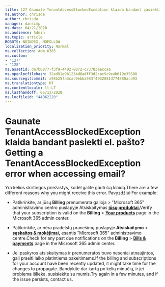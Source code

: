 ```yaml
---
title: 127 Gaunate TenantAccessBlockedException klaida bandant pasiekti el. pašto?
ms.author: chrisda
author: chrisda
manager: dansimp
ms.date: 04/21/2020
ms.audience: Admin
ms.topic: article
ROBOTS: NOINDEX, NOFOLLOW
localization_priority: Normal
ms.collection: Adm_O365
ms.custom:
- "127"
- "128"
ms.assetid: de7b6877-f3f9-4402-8072-c73783aaccaa
ms.openlocfilehash: 32ad81e9b1234d8adff3d2cac9c9e4b619e35688
ms.sourcegitcommit: a98b25fa3cac9ebba983f4932881d774880aca93
ms.translationtype: MT
ms.contentlocale: lt-LT
ms.lasthandoff: 05/13/2020
ms.locfileid: "44062220"
---
```

# <a name="getting-a-tenantaccessblockedexception-error-when-accessing-email"></a><span data-ttu-id="593b9-102">Gaunate TenantAccessBlockedException klaida bandant pasiekti el. pašto?</span><span class="sxs-lookup"><span data-stu-id="593b9-102">Getting a TenantAccessBlockedException error when accessing email?</span></span>

<span data-ttu-id="593b9-103">Yra kelios skirtingos priežastys, kodėl galite gauti šią klaidą.</span><span class="sxs-lookup"><span data-stu-id="593b9-103">There are a few different reasons why you might receive this error.</span></span> <span data-ttu-id="593b9-104">Pavyzdžiui:</span><span class="sxs-lookup"><span data-stu-id="593b9-104">For example:</span></span>

- <span data-ttu-id="593b9-105">Patikrinkite, ar jūsų **Billing** prenumerata galioja \> "Microsoft 365" administravimo centro puslapyje Atsiskaitymas **[jūsų produktai.](https://portal.office.com/adminportal/home#/subscriptions)**</span><span class="sxs-lookup"><span data-stu-id="593b9-105">Verify that your subscription is valid on the **Billing** \> **[Your products](https://portal.office.com/adminportal/home#/subscriptions)** page in the Microsoft 365 admin center.</span></span>

- <span data-ttu-id="593b9-106">Patikrinkite, ar nėra pradelstų pranešimų puslapyje **Atsiskaitymo** \> **[sąskaitos & mokėjimai,](https://portal.office.com/adminportal/home#/billoverview)** esantis "Microsoft 365" administravimo centre.</span><span class="sxs-lookup"><span data-stu-id="593b9-106">Check for any past due notifications on the **Billing** \> **[Bills & payments](https://portal.office.com/adminportal/home#/billoverview)** page in the Microsoft 365 admin center.</span></span>

- <span data-ttu-id="593b9-107">Jei paskyros atsiskaitymas ir prenumeratos buvo neseniai atnaujintos, gali praeiti laiko platintiems pakeitimams.</span><span class="sxs-lookup"><span data-stu-id="593b9-107">If the billing and subscriptions for your account have been recently updated, it might take time for the changes to propagate.</span></span> <span data-ttu-id="593b9-108">Bandykite dar kartą po kelių minučių, ir jei problema išlieka, susisiekite su mumis.</span><span class="sxs-lookup"><span data-stu-id="593b9-108">Try again in a few minutes, and if the issue persists, contact us.</span></span>
